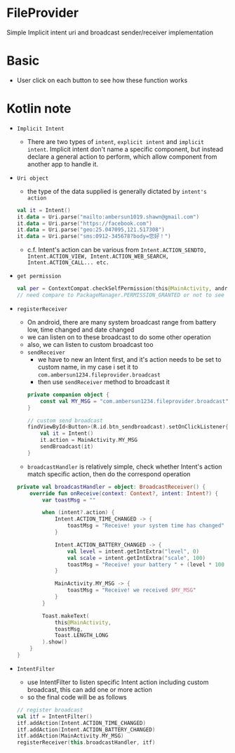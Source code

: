# FileProvider
Simple Implicit intent uri and broadcast sender/receiver implementation

# Basic
+ User click on each button to see how these function works

# Kotlin note
+ `Implicit Intent`
    + There are two types of `intent`, `explicit intent` and `implicit intent`. Implicit intent don't name a specific component, but instead declare a general action to perform, which allow component from another app to handle it.

+ `Uri object`
    + the type of the data supplied is generally dictated by `intent's action`
    ```kotlin
    val it = Intent()
    it.data = Uri.parse("mailto:ambersun1019.shawn@gmail.com")
    it.data = Uri.parse("https://facebook.com")
    it.data = Uri.parse("geo:25.047095,121.517308")
    it.data = Uri.parse("sms:0912-345678?body=您好！")
    ```
    + c.f. Intent's action can be various from `Intent.ACTION_SENDTO, Intent.ACTION_VIEW, Intent.ACTION_WEB_SEARCH, Intent.ACTION_CALL... etc.`

+ `get permission`
    ```kotlin
    val per = ContextCompat.checkSelfPermission(this@MainActivity, android.Manifest.permission.CALL_PHONE)
    // need compare to PackageManager.PERMISSION_GRANTED or not to see if app have the permission to something(in this case we check for CALL_PHONE permission)
    ```

+ `registerReceiver`
    + On android, there are many system broadcast range from battery low, time changed and date changed
    + we can listen on to these broadcast to do some other operation
    + also, we can listen to custom broadcast too
    + `sendReceiver`
        + we have to new an Intent first, and it's action needs to be set to custom name, in my case i set it to `com.ambersun1234.fileprovider.broadcast`
        + then use `sendReceiver` method to broadcast it
        ```kotlin
        private companion object {
            const val MY_MSG = "com.ambersun1234.fileprovider.broadcast"
        }

        // custom send broadcast
        findViewById<Button>(R.id.btn_sendbroadcast).setOnClickListener{
            val it = Intent()
            it.action = MainActivity.MY_MSG
            sendBroadcast(it)
        }
        ```
    + `broadcastHandler` is relatively simple, check whether Intent's action match specific action, then do the correspond operation
    ```kotlin
    private val broadcastHandler = object: BroadcastReceiver() {
        override fun onReceive(context: Context?, intent: Intent?) {
            var toastMsg = ""

            when (intent?.action) {
                Intent.ACTION_TIME_CHANGED -> {
                    toastMsg = "Receive! your system time has changed"
                }

                Intent.ACTION_BATTERY_CHANGED -> {
                    val level = intent.getIntExtra("level", 0)
                    val scale = intent.getIntExtra("scale", 100)
                    toastMsg = "Receive! your battery " + (level * 100 / scale) + "%"
                }

                MainActivity.MY_MSG -> {
                    toastMsg = "Receive! we received $MY_MSG"
                }
            }

            Toast.makeText(
                this@MainActivity,
                toastMsg,
                Toast.LENGTH_LONG
            ).show()
        }
    }
    ```

+ `IntentFilter`
    + use IntentFilter to listen specific Intent action including custom broadcast, this can add one or more action
    + so the final code will be as follows
    ```kotlin
    // register broadcast
    val itf = IntentFilter()
    itf.addAction(Intent.ACTION_TIME_CHANGED)
    itf.addAction(Intent.ACTION_BATTERY_CHANGED)
    itf.addAction(MainActivity.MY_MSG)
    registerReceiver(this.broadcastHandler, itf)
    ```
